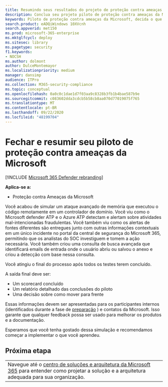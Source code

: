 ```yaml
---
title: Resumindo seus resultados do projeto de proteção contra ameaças da Microsoft
description: Conclua seu projeto piloto de proteção contra ameaças da Microsoft preenchendo o Scorecard, analisando suas descobertas de relatórios e decidindo como mover para frente.
keywords: Piloto de proteção contra ameaças da Microsoft, decida o que fazer após o projeto piloto de proteção contra ameaças da Microsoft, o que fazer depois de avaliar a proteção contra ameaças da Microsoft em produção, transição do Microsoft Threat Protection Pilot para implantação, segurança da CyberSource, ameaça persistente avançada, segurança corporativa, dispositivos, dispositivo, identidade, usuários, dados, aplicativos, incidentes, investigação e correção automatizadas, caça
search.product: eADQiWindows 10XVcnh
search.appverid: met150
ms.prod: microsoft-365-enterprise
ms.mktglfcycl: deploy
ms.sitesec: library
ms.pagetype: security
f1.keywords:
- NOCSH
ms.author: dolmont
author: DulceMontemayor
ms.localizationpriority: medium
manager: dansimp
audience: ITPro
ms.collection: M365-security-compliance
ms.topic: conceptual
ms.openlocfilehash: 0a0c0c1dae1d7f03aa9c8328b3fb1b4bae587b9e
ms.sourcegitcommit: c083602dda3cdcb5b58cb8aa070d77019075f765
ms.translationtype: MT
ms.contentlocale: pt-BR
ms.lasthandoff: 09/22/2020
ms.locfileid: "48199704"
---
```

# <a name="closing-and-summarizing-your-microsoft-threat-protection-pilot"></a>Fechar e resumir seu piloto de proteção contra ameaças da Microsoft  

[!INCLUDE [Microsoft 365 Defender rebranding](../includes/microsoft-defender.md)]


**Aplica-se a:**
- Proteção contra Ameaças da Microsoft

Você acabou de simular um ataque avançado de memória que executou o código remotamente em um controlador de domínio. Você viu como o Microsoft defender ATP e o Azure ATP detectam e alertam sobre atividades mal-intencionadas fraudulentas. Você também viu como os alertas de fontes diferentes são entregues junto com outras informações contextuais em um único incidente no portal da central de segurança do Microsoft 365, permitindo que os analistas do SOC investiguem e tomem a ação necessária. Você também criou uma consulta de busca avançada que identificará emails de entrada onde o usuário abriu ou salvou o anexo e criou a detecção com base nessa consulta.

Você atingiu o final do processo após todos os testes terem concluído.

A saída final deve ser:
- Um scorecard concluído
- Um relatório detalhado das conclusões do piloto
- Uma decisão sobre como mover para frente

Essas informações devem ser apresentadas para os participantes internos (identificados durante a fase de [preparação](https://docs.microsoft.com/microsoft-365/security/mtp/prepare-mtpeval) ) e contatos da Microsoft. Isso garante que qualquer feedback possa ser usado para melhorar os produtos e a documentação.

Esperamos que você tenha gostado dessa simulação e recomendamos começar a implementar o que você aprendeu.


## <a name="next-step"></a>Próxima etapa
||
|:-------|
|Navegue até o [centro de soluções e arquitetura da Microsoft 365](https://docs.microsoft.com/microsoft-365/solutions/solution-architecture-center) para entender como projetar a solução e a arquitetura adequada para sua organização.

